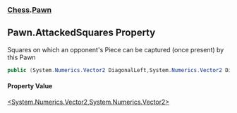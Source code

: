 ### [Chess](Chess.md 'Chess').[Pawn](Chess.Pawn.md 'Chess.Pawn')

## Pawn.AttackedSquares Property

Squares on which an opponent's Piece can be captured (once present) by this Pawn

```csharp
public (System.Numerics.Vector2 DiagonalLeft,System.Numerics.Vector2 DiagonalRight) AttackedSquares { get; }
```

#### Property Value
[&lt;](https://docs.microsoft.com/en-us/dotnet/api/System.ValueTuple 'System.ValueTuple')[System.Numerics.Vector2](https://docs.microsoft.com/en-us/dotnet/api/System.Numerics.Vector2 'System.Numerics.Vector2')[,](https://docs.microsoft.com/en-us/dotnet/api/System.ValueTuple 'System.ValueTuple')[System.Numerics.Vector2](https://docs.microsoft.com/en-us/dotnet/api/System.Numerics.Vector2 'System.Numerics.Vector2')[&gt;](https://docs.microsoft.com/en-us/dotnet/api/System.ValueTuple 'System.ValueTuple')